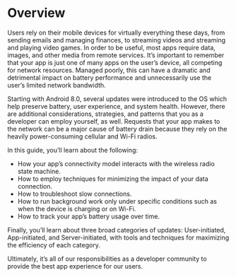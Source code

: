 # Overview

Users rely on their mobile devices for virtually everything these days, from sending emails and managing finances, to streaming videos and streaming and playing video games. In order to be useful, most apps require data, images, and other media from remote services. It’s important to remember that your app is just one of many apps on the user’s device, all competing for network resources. Managed poorly, this can have a dramatic and detrimental impact on battery performance and unnecessarily use the user’s limited network bandwidth.

Starting with Android 8.0, several updates were introduced to the OS which help preserve battery, user experience, and system health. However, there are additional considerations, strategies, and patterns that you as a developer can employ yourself, as well. Requests that your app makes to the network can be a major cause of battery drain because they rely on the heavily power-consuming cellular and Wi-Fi radios.

In this guide, you’ll learn about the following:

*   How your app’s connectivity model interacts with the wireless radio state machine.
*   How to employ techniques for minimizing the impact of your data connection.
*   How to troubleshoot slow connections.
*   How to run background work only under specific conditions such as when the device is charging or on Wi-Fi.
*   How to track your app’s battery usage over time.

Finally, you’ll learn about three broad categories of updates: User-initiated, App-initiated, and Server-initiated, with tools and techniques for maximizing the efficiency of each category.

Ultimately, it’s all of our responsibilities as a developer community to provide the best app experience for our users.
